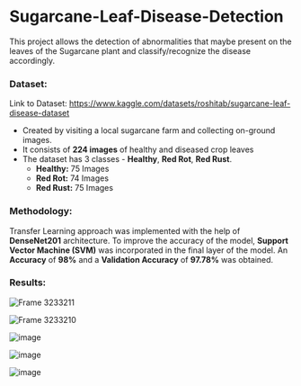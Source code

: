 # Sugarcane-Leaf-Disease-Detection

This project allows the detection of abnormalities that maybe present on the leaves of the Sugarcane plant and classify/recognize the disease accordingly. 

### Dataset:
Link to Dataset: https://www.kaggle.com/datasets/roshitab/sugarcane-leaf-disease-dataset
* Created by visiting a local sugarcane farm and collecting on-ground images.
* It consists of **224 images** of healthy and diseased crop leaves
* The dataset has 3 classes - **Healthy**, **Red Rot**, **Red Rust**. 
  * **Healthy:** 75 Images
  * **Red Rot:** 74 Images
  * **Red Rust:** 75 Images

### Methodology:
Transfer Learning approach was implemented with the help of **DenseNet201** architecture. To improve the accuracy of the model, **Support Vector Machine (SVM)** was incorporated in the final layer of the model. An **Accuracy** of **98%** and a **Validation Accuracy** of **97.78%** was obtained.

### Results:
![Frame 3233211](https://github.com/user-attachments/assets/ed321b00-651a-4679-bd5d-1d35f18ced82)

![Frame 3233210](https://github.com/user-attachments/assets/494f64d7-fada-4d55-8f79-77a0b3278482)

![image](https://github.com/user-attachments/assets/79aaa7f5-1506-4508-9b0f-290892d36f24)

![image](https://github.com/user-attachments/assets/a3209536-6592-46da-bbaf-4af85daa2f45)

![image](https://github.com/user-attachments/assets/aa3ccb66-d888-442b-981c-d76e151c4f71)



